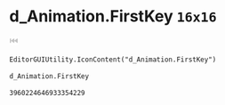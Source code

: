 # d_Animation.FirstKey `16x16`
<img src="/img/d_Animation.FirstKey.png" width=16 height=16>

``` CSharp
EditorGUIUtility.IconContent("d_Animation.FirstKey")
```
```
d_Animation.FirstKey
```
```
3960224646933354229
```
